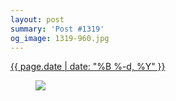 ```yaml
---
layout: post
summary: 'Post #1319'
og_image: 1319-960.jpg
---
```


<div class="post">
 <time>
  <a href="/1319">
   {{ page.date | date: "%B %-d, %Y" }}
  </a>
 </time>
 <a href="/1319">
  <figure data-taken="3/15/2021">
   <img sizes="(min-width: 700px) 50vw, calc(100vw - 2rem)" src="{{ site.assets_url }}/1319-480.jpg" srcset="{{ site.assets_url }}/1319-240.jpg 240w, {{ site.assets_url }}/1319-480.jpg 480w, {{ site.assets_url }}/1319-720.jpg 720w, {{ site.assets_url }}/1319-960.jpg 960w"/>
  </figure>
 </a>
</div>
